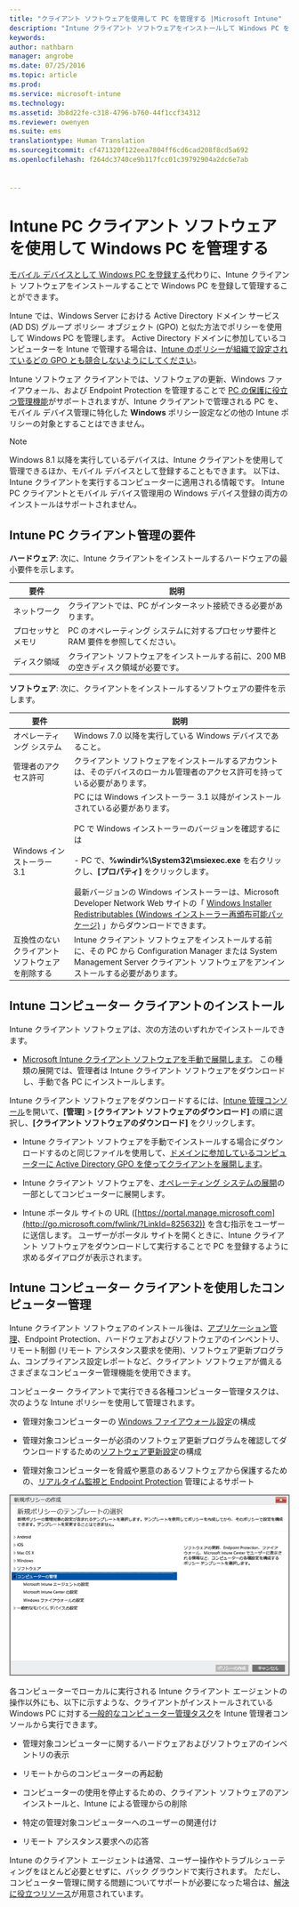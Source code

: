 ```yaml
---
title: "クライアント ソフトウェアを使用して PC を管理する |Microsoft Intune"
description: "Intune クライアント ソフトウェアをインストールして Windows PC を管理します。"
keywords: 
author: nathbarn
manager: angrobe
ms.date: 07/25/2016
ms.topic: article
ms.prod: 
ms.service: microsoft-intune
ms.technology: 
ms.assetid: 3b8d22fe-c318-4796-b760-44f1ccf34312
ms.reviewer: owenyen
ms.suite: ems
translationtype: Human Translation
ms.sourcegitcommit: cf471320f122eea7804ff6cd6cad208f8cd5a692
ms.openlocfilehash: f264dc3740ce9b117fcc01c39792904a2dc6e7ab


---
```


# Intune PC クライアント ソフトウェアを使用して Windows PC を管理する
[モバイル デバイスとして Windows PC を登録する](set-up-windows-device-management-with-microsoft-intune.md)代わりに、Intune クライアント ソフトウェアをインストールすることで Windows PC を登録して管理することができます。

Intune では、Windows Server における Active Directory ドメイン サービス (AD DS) グループ ポリシー オブジェクト (GPO) と似た方法でポリシーを使用して Windows PC を管理します。 Active Directory ドメインに参加しているコンピューターを Intune で管理する場合は、[Intune のポリシーが組織で設定されているどの GPO とも競合しないようにしてください](resolve-gpo-and-microsoft-intune-policy-conflicts.md)。

Intune ソフトウェア クライアントでは、ソフトウェアの更新、Windows ファイアウォール、および Endpoint Protection を管理することで [PC の保護に役立つ管理機能](policies-to-protect-windows-pcs-in-microsoft-intune.md)がサポートされますが、Intune クライアントで管理される PC を、モバイル デバイス管理に特化した **Windows** ポリシー設定などの他の Intune ポリシーの対象とすることはできません。

> [!NOTE]
> Windows 8.1 以降を実行しているデバイスは、Intune クライアントを使用して管理できるほか、モバイル デバイスとして登録することもできます。 以下は、Intune クライアントを実行するコンピューターに適用される情報です。 Intune PC クライアントとモバイル デバイス管理用の Windows デバイス登録の両方のインストールはサポートされません。

## Intune PC クライアント管理の要件

**ハードウェア**: 次に、Intune クライアントをインストールするハードウェアの最小要件を示します。

|要件|説明|
|---------------|--------------------|
|ネットワーク|クライアントでは、PC がインターネット接続できる必要があります。|
|プロセッサとメモリ|PC のオペレーティング システムに対するプロセッサ要件と RAM 要件を参照してください。|
|ディスク領域|クライアント ソフトウェアをインストールする前に、200 MB の空きディスク領域が必要です。|

**ソフトウェア**: 次に、クライアントをインストールするソフトウェアの要件を示します。

|要件|説明|
|---------------|--------------------|
|オペレーティング システム | Windows 7.0 以降を実行している Windows デバイスであること。 |
|管理者のアクセス許可|クライアント ソフトウェアをインストールするアカウントは、そのデバイスのローカル管理者のアクセス許可を持っている必要があります。|
|Windows インストーラー 3.1|PC には Windows インストーラー 3.1 以降がインストールされている必要があります。<br /><br />PC で Windows インストーラーのバージョンを確認するには<br /><br />-   PC で、**%windir%\System32\msiexec.exe** を右クリックし、**[プロパティ]** をクリックします。<br /><br />最新バージョンの Windows インストーラーは、Microsoft Developer Network Web サイトの「 [Windows Installer Redistributables (Windows インストーラー再頒布可能パッケージ)](http://go.microsoft.com/fwlink/?LinkID=234258) 」からダウンロードできます。|
|互換性のないクライアント ソフトウェアを削除する|Intune クライアント ソフトウェアをインストールする前に、その PC から Configuration Manager または System Management Server クライアント ソフトウェアをアンインストールする必要があります。|

## Intune コンピューター クライアントのインストール
Intune クライアント ソフトウェアは、次の方法のいずれかでインストールできます。

-  [Microsoft Intune クライアント ソフトウェアを手動で展開します](install-the-windows-pc-client-with-microsoft-intune.md#to-manually-deploy-the-client-software)。 この種類の展開では、管理者は Intune クライアント ソフトウェアをダウンロードし、手動で各 PC にインストールします。

  Intune クライアント ソフトウェアをダウンロードするには、[Intune 管理コンソール](https://manage.microsoft.com)を開いて、**[管理]**  >  **[クライアント ソフトウェアのダウンロード]** の順に選択し、**[クライアント ソフトウェアのダウンロード]** をクリックします。

-  Intune クライアント ソフトウェアを手動でインストールする場合にダウンロードするのと同じファイルを使用して、[ドメインに参加しているコンピューターに Active Directory GPO を使ってクライアントを展開します](install-the-windows-pc-client-with-microsoft-intune.md#to-automatically-deploy-the-client-software-by-using-group-policy)。

-  Intune クライアント ソフトウェアを、[オペレーティング システムの展開](install-the-windows-pc-client-with-microsoft-intune.md#install-the-microsoft-intune-client-software-as-part-of-an-image)の一部としてコンピューターに展開します。

-  Intune ポータル サイトの URL ([https://portal.manage.microsoft.com](http://go.microsoft.com/fwlink/?LinkId=825632)) を含む指示をユーザーに送信します。 ユーザーがポータル サイトを開くときに、Intune クライアント ソフトウェアをダウンロードして実行することで PC を登録するように求めるダイアログが表示されます。

## Intune コンピューター クライアントを使用したコンピューター管理
Intune クライアント ソフトウェアのインストール後は、[アプリケーション管理](deploy-apps-in-microsoft-intune.md)、Endpoint Protection、ハードウェアおよびソフトウェアのインベントリ、リモート制御 (リモート アシスタンス要求を使用)、ソフトウェア更新プログラム、コンプライアンス設定レポートなど、クライアント ソフトウェアが備えるさまざまなコンピューター管理機能を使用できます。

コンピューター クライアントで実行できる各種コンピューター管理タスクは、次のような Intune ポリシーを使用して管理されます。

-   管理対象コンピューターの [Windows ファイアウォール設定](help-protect-windows-pcs-using-windows-firewall-policies-in-microsoft-intune.md)の構成

-   管理対象コンピューターが必須のソフトウェア更新プログラムを確認してダウンロードするための[ソフトウェア更新設定](keep-windows-pcs-up-to-date-with-software-updates-in-microsoft-intune.md)の構成

-   管理対象コンピューターを脅威や悪意のあるソフトウェアから保護するための、[リアルタイム監視と Endpoint Protection](help-secure-windows-pcs-with-endpoint-protection-for-microsoft-intune.md) 管理によるサポート

![Windows PC のポリシー テンプレート](../media/pc_policy_template.png)

各コンピューターでローカルに実行される Intune クライアント エージェントの操作以外にも、以下に示すような、クライアントがインストールされている Windows PC に対する[一般的なコンピューター管理タスク](common-windows-pc-management-tasks-with-the-microsoft-intune-computer-client.md)を Intune 管理者コンソールから実行できます。

-   管理対象コンピューターに関するハードウェアおよびソフトウェアのインベントリの表示

-   リモートからのコンピューターの再起動

-   コンピューターの使用を停止するための、クライアント ソフトウェアのアンインストールと、Intune による管理からの削除

-   特定の管理対象コンピューターへのユーザーの関連付け

-   リモート アシスタンス要求への応答

Intune のクライアント エージェントは通常、ユーザー操作やトラブルシューティングをほとんど必要とせずに、バック グラウンドで実行されます。 ただし、コンピューター管理に関する問題についてサポートが必要になった場合は、[解決に役立つリソース](/intune/troubleshoot/troubleshoot-client-setup-in-microsoft-intune)が用意されています。



<!--HONumber=Aug16_HO4-->


